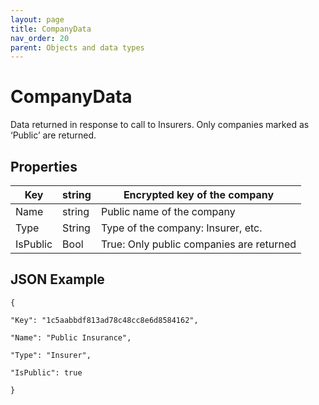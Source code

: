 ```yaml
---
layout: page
title: CompanyData
nav_order: 20
parent: Objects and data types
---
```


# CompanyDataData returned in response to call to Insurers. Only companies marked as ‘Public’ are returned.## Properties| Key | string | Encrypted key of the company || --- | --- | --- || Name | string | Public name of the company || Type | String | Type of the company: Insurer, etc. || IsPublic | Bool | True: Only public companies are returned |## JSON Example```{"Key": "1c5aabbdf813ad78c48cc8e6d8584162","Name": "Public Insurance","Type": "Insurer","IsPublic": true}```